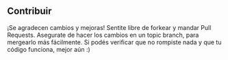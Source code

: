 ## Contribuir
¡Se agradecen cambios y mejoras! Sentite libre de forkear y mandar Pull Requests. Asegurate de hacer los cambios en un topic branch, para mergearlo más fácilmente. Si podés verificar que no rompiste nada y que tu código funciona, mejor aún :)

